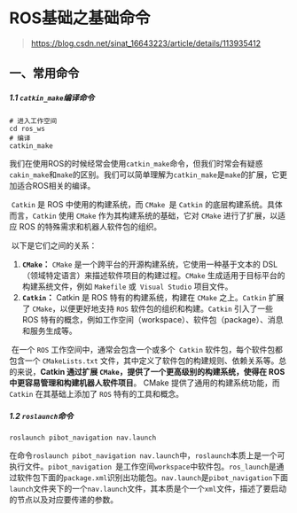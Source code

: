 # ROS基础之基础命令

> https://blog.csdn.net/sinat_16643223/article/details/113935412

## 一、常用命令

##### 1.1 `catkin_make`编译命令

```shell
# 进入工作空间
cd ros_ws
# 编译
catkin_make
```

​		我们在使用ROS的时候经常会使用`catkin_make`命令，但我们时常会有疑惑`cakin_make`和`make`的区别。我们可以简单理解为`catkin_make`是`make`的扩展，它更加适合ROS相关的编译。

​		`Catkin` 是 ROS 中使用的构建系统，而 `CMake `是 `Catkin` 的底层构建系统。具体而言，`Catkin` 使用 `CMake` 作为其构建系统的基础，它对 `CMake` 进行了扩展，以适应 ROS 的特殊需求和机器人软件包的组织。

​		以下是它们之间的关系：

1. **`CMake`：** `CMake` 是一个跨平台的开源构建系统，它使用一种基于文本的 DSL（领域特定语言）来描述软件项目的构建过程。`CMake` 生成适用于目标平台的构建系统文件，例如 `Makefile` 或` Visual Studio` 项目文件。
2. **`Catkin`：** Catkin 是 ROS 特有的构建系统，构建在 `CMake` 之上。`Catkin` 扩展了 `CMake`，以便更好地支持 `ROS` 软件包的组织和构建。`Catkin` 引入了一些 ROS 特有的概念，例如工作空间（workspace）、软件包（package）、消息和服务生成等。

​		在一个 `ROS` 工作空间中，通常会包含一个或多个` Catkin` 软件包，每个软件包都包含一个 `CMakeLists.txt` 文件，其中定义了软件包的构建规则、依赖关系等。总的来说，**Catkin 通过扩展 `CMake`，提供了一个更高级别的构建系统，使得在 ROS 中更容易管理和构建机器人软件项目**。 CMake 提供了通用的构建系统功能，而 `Catkin` 在其基础上添加了 `ROS` 特有的工具和概念。

##### 1.2 `roslaunch`命令

```shell
roslaunch pibot_navigation nav.launch
```

​		在命令`roslaunch pibot_navigation nav.launch`中，`roslaunch`本质上是一个可执行文件。`pibot_navigation `是工作空间`workspace`中软件包。`ros_launch`是通过软件包下面的`package.xml`识别出功能包。`nav.launch`是`pibot_navigation`下面`launch`文件夹下的一个`nav.launch`文件，其本质是个一个`xml`文件，描述了要启动的节点以及对应要传递的参数。